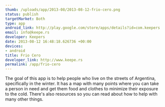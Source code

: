 ```yaml
--- 
thumb: /uploads/app/2013-08/2013-08-12-frio-cero.png
status: publish
targetMarket: Both
type: app
android_link: http://play.google.com/store/apps/details?id=com.keepers.friocerofinal
email: info@keepe.rs
developer: Keepers
date: 2013-08-12 16:48:18.626736 +00:00
devices: 
- android
title: Frio Cero
developer_link: http://www.keepe.rs
permalink: /app/frio-cero
---
```


The goal of this app is to help people who live on the streets of Argentina, specifically in the winter. It has a map with many points where you can take a person in need and get them food and clothes to minimize their exposure to the cold. There's also resources so you can read about how to help with many other things.
